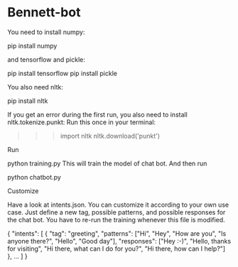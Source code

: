 # Bennett-bot
You need to install numpy:

pip install numpy

and tensorflow and pickle:

pip install tensorflow
pip install pickle

You also need nltk:

pip install nltk

If you get an error during the first run, you also need to install nltk.tokenize.punkt: Run this once in your terminal:

>>>import nltk
>>> nltk.download('punkt')


Run

python training.py
This will train the model of chat bot. And then run

python chatbot.py


Customize

Have a look at intents.json. You can customize it according to your own use case. Just define a new tag, possible patterns, and possible responses for the chat bot. You have to re-run the training whenever this file is modified.

{
  "intents": [
    {
      "tag": "greeting",
      "patterns": ["Hi", "Hey", "How are you", "Is anyone there?", "Hello", "Good day"],
      "responses": ["Hey :-)", "Hello, thanks for visiting", "Hi there, what can I do for you?", "Hi there, how can I help?"]
    },
    ...
  ]
}
